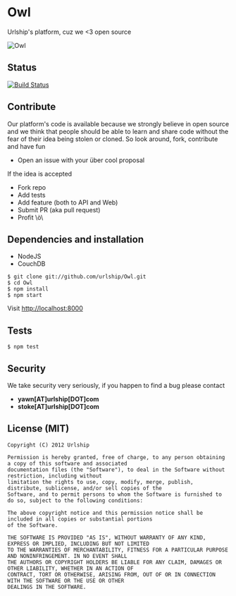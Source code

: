 Owl
===

Urlship's platform, cuz we <3 open source

![Owl](http://vector.us/files/images/2/3/230897/free_vector_owl_preview.jpg)

## Status

[![Build Status](https://secure.travis-ci.org/urlship/Owl.png?branch=master)](http://travis-ci.org/urlship/Owl)

## Contribute

Our platform's code is available because we strongly believe in open source and we think that people should
be able to learn and share code without the fear of their idea being stolen or cloned. So look around, fork,
contribute and have fun

- Open an issue with your über cool proposal

If the idea is accepted

* Fork repo
* Add tests
* Add feature (both to API and Web)
* Submit PR (aka pull request)
* Profit \ò\

## Dependencies and installation

* NodeJS
* CouchDB

```
$ git clone git://github.com/urlship/Owl.git
$ cd Owl
$ npm install
$ npm start
```

Visit [http://localhost:8000](http://localhost:8000)

## Tests

```
$ npm test
```

## Security

We take security very seriously, if you happen to find a bug please contact 
- __yawn[AT]urlship[DOT]com__
- __stoke[AT]urlship[DOT]com__

## License (MIT)

```
Copyright (C) 2012 Urlship

Permission is hereby granted, free of charge, to any person obtaining a copy of this software and associated
documentation files (the "Software"), to deal in the Software without restriction, including without 
limitation the rights to use, copy, modify, merge, publish, distribute, sublicense, and/or sell copies of the 
Software, and to permit persons to whom the Software is furnished to do so, subject to the following conditions:

The above copyright notice and this permission notice shall be included in all copies or substantial portions 
of the Software.

THE SOFTWARE IS PROVIDED "AS IS", WITHOUT WARRANTY OF ANY KIND, EXPRESS OR IMPLIED, INCLUDING BUT NOT LIMITED
TO THE WARRANTIES OF MERCHANTABILITY, FITNESS FOR A PARTICULAR PURPOSE AND NONINFRINGEMENT. IN NO EVENT SHALL 
THE AUTHORS OR COPYRIGHT HOLDERS BE LIABLE FOR ANY CLAIM, DAMAGES OR OTHER LIABILITY, WHETHER IN AN ACTION OF
CONTRACT, TORT OR OTHERWISE, ARISING FROM, OUT OF OR IN CONNECTION WITH THE SOFTWARE OR THE USE OR OTHER 
DEALINGS IN THE SOFTWARE.
```
